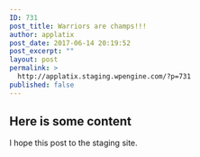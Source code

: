 ```yaml
---
ID: 731
post_title: Warriors are champs!!!
author: applatix
post_date: 2017-06-14 20:19:52
post_excerpt: ""
layout: post
permalink: >
  http://applatix.staging.wpengine.com/?p=731
published: false
---
```

## Here is some content

I hope this post to the staging site.
